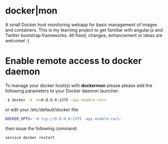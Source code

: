 docker|mon
==========

A small Docker host monitoring webapp for basic management of images and containers. This is my learning project to get familiar with angular.js and Twitter 
bootstrap frameworks. All fixed, changes, enhancement or ideas are welcome! :)


Enable remote access to docker daemon
=====================================

To manage your docker host(s) with **dockermon** please please add the following parameters to your Docker daemon launcher:

```bash
 $ docker -d -H=0.0.0.0:2375 -api-enable-cors
```

or edit your /etc/default/docker file:

```bash
DOCKER_OPTS='-H tcp://0.0.0.0:2375 -api-enable-cors'
```

then issue the following command:
```bash
service docker restart
```

